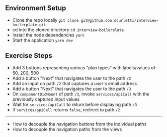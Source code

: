 ## Environment Setup
* Clone the repo locally `git clone git@github.com:dcurletti/interview-boilerplate.git`
* cd into the cloned directory `cd interview-boilerplate`
* Install the node dependencies `yarn`
* Start the application `yarn dev`

## Exercise Steps
* Add 3 buttons representing various "plan types" with labels/values of: 50, 200, 500
* Add a button "Next" that navigates the user to the path `/2`
* Add an input on path `/2` that captures a user's email address
* Add a button "Next" that navigates the user to the path `/3`
* On `componentDidMount` of path `/3`, invoke `services/apiCall` with the previously captured input values
* Wait for `services/apiCall` to return before displaying path `/3`
* If `services/apiCall` returns `false`, redirect to path `/2`

---
* How to decouple the navigation buttons from the individual paths
* How to decouple the navigation paths from the views

